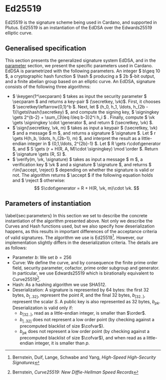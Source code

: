 # Ed25519

Ed25519 is the signature scheme being used in Cardano, and supported in
Plutus. Ed25519 is an instantiation of the EdDSA over the Edwards25519 elliptic curve.

## Generalised specification 
This section presents the generalized signature system EdDSA, and in the [parameter](#parameters-of-instantiation) section, we present the
specific parameters used in Cardano. EdDSA is parametrized with the following parameters. An integer $ b\geq 10 $, a
cryptographic hash function $ \hash $ producing a $ 2b $-bit output, and a finite abelian group based on an elliptic
curve. An EdDSA, signature consists of the following three algorithms:
* $ \keygen(1^\secparam) $ takes as input the security parameter $ \secparam $ and returns a key-pair $
(\secretkey, \vk)$. First, it chooses $ \secretkey\leftarrow\{0,1\}^b $. Next, let $ (h_0, h_1, \ldots, h_{2b - 1})\gets\hash(\secretkey) $, 
  and compute the signing key, $ \signingkey \gets 2^{b-2} + \sum_{3\leq i\leq b-3}2^i h_i $
. Finally, compute $ \vk \gets \signingkey \cdot \generator $, and return $ (\secretkey, \vk) $.
* $ \sign(\secretkey, \vk, m) $ takes as input a keypair $ (\secretkey, \vk) $ and a message $ m $, and returns a
signature $ \signature $. Let $ r \gets H(h_b, \ldots, h_{2b-1}, m) $, and interpret the result as a little-endian
integer in $ \{0,1,\ldots, 2^{2b}-1\} $. Let $ R \gets r\cdot\generator $, and $ S \gets (r + H(R, A, M)\cdot
\signingkey) \mod \order $. Return $ \signature \gets (R, S) $.
* $ \verify(m, \vk, \signature) $ takes as input a message $ m $, a verification key $ \vk $ and a signature
$ \signature $, and returns $ r\in\{\accept, \reject\} $ depending on whether the signature is valid or not. The algorithm
returns $ \accept $ if the following equation holds and $ \reject $ otherwise:
$$ S\cdot\generator = R + H(R, \vk, m)\cdot \vk. $$

## Parameters of instantiation
\label{sec:parameters}
In this section we set to describe the concrete instantiation of the algorithm presented above. Not only we describe
the Curves and Hash functions used, but we also specify how deserialization happens, as this results in important
differences of the acceptance criteria of valid signatures. The algorithm we use is Ed25519[^ed25519].
However, our implementation slightly differs in the deserialization criteria. The details are as follows:

* Parameter $b$: We set $b=256$
* Curve: We define the curve, and by consequence the finite prime order field, security parameter, cofactor,
prime order subgroup and generator. In particular, we use Edwards25519 which
is birationally equivalent to Curve25519[^curve25519].
* Hash: As a hashing algorithm we use SHA512.
* Deserialization: A signature is represented by 64 bytes: the first 32 bytes, $b_{[..32]}$, represent the
point $R$, and the final 32 bytes, $b_{[32..]}$, represent the scalar $S$. A public key is also represented as 32
bytes, $b_{pk}$. Deserialization is valid only if:
  * $b_{[32..]}$, read as a little-endian integer, is smaller than $\order$.
  * $b_{[..32]}$ does not represent a low order point (by checking against a precomputed blacklist of size
  $\cofvar$).
  * $b_{pk}$ does not represent a low order point (by checking against a precomputed blacklist of size
  $\cofvar$), and when read as a little-endian integer, it is smaller than $p$.

[^ed25519]: Bernstein, Duif, Lange, Schwabe and Yang, _High-Speed High-Security Signatures_
[^curve25519]: Bernstein, _Curve25519: New Diffie-Hellman Speed Records_
